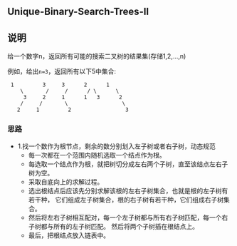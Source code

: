 ## Unique-Binary-Search-Trees-II

## 说明
给一个数字n，返回所有可能的搜索二叉树的结果集(存储1,2,...,n)

例如，给出`n=3`，返回所有以下5中集合:

```
 1         3     3      2      1
    \       /     /      / \      \
     3     2     1      1   3      2
    /     /       \                 \
   2     1         2                 3
```

### 思路

* 1.找一个数作为根节点，剩余的数分别划入左子树或者右子树，动态规范
	* 每一次都在一个范围内随机选取一个结点作为根。
	* 每选取一个结点作为根，就把树切分成左右两个子树，直至该结点左右子树为空。
	* 采取自底向上的求解过程。
	* 选出根结点后应该先分别求解该根的左右子树集合，也就是根的左子树有若干种，
	     它们组成左子树集合，根的右子树有若干种，它们组成右子树集合。 
	* 然后将左右子树相互配对，每一个左子树都与所有右子树匹配，每一个右子树都与所有的左子树匹配。
	     然后将两个子树插在根结点上。 
	* 最后，把根结点放入链表中。